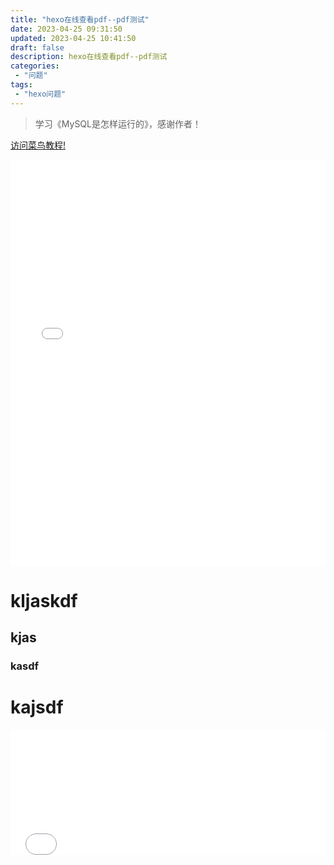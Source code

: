 ```yaml
---
title: "hexo在线查看pdf--pdf测试"
date: 2023-04-25 09:31:50 
updated: 2023-04-25 10:41:50 
draft: false
description: hexo在线查看pdf--pdf测试
categories: 
 - "问题"
tags:
 - "hexo问题"
---
```


> 学习《MySQL是怎样运行的》，感谢作者！

<a target="_blank" href="/myjs/pdfjs/web/viewer.html?file=/pdf/my.pdf">访问菜鸟教程!</a>

<iframe src='/myjs/pdfjs/web/viewer.html?file=/pdf/00封面.pdf' style="padding: 0;width:100%;" marginwidth="0" frameborder="no" scrolling="no" height="650px"></iframe>

# kljaskdf

## kjas

### kasdf

# kajsdf



<iframe src='/myjs/pdfjs/web/viewer.html?file=https://raw.githubusercontent.com/lwmfjc/pdfs/main/study/mysql/how_mysql_run/00封面.pdf' style="padding: 0;width:100%;" marginwidth="0" frameborder="no" scrolling="no" height="200px"></iframe>

